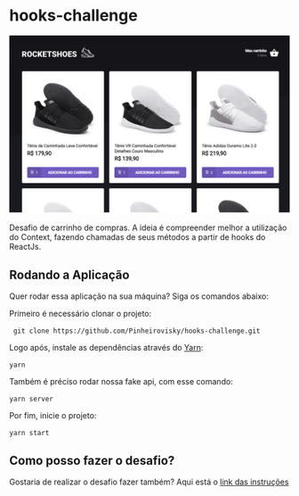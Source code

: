 # hooks-challenge

![demo](https://github.com/Pinheirovisky/hooks-challenge/blob/master/public/demo.png)

Desafio de carrinho de compras. A ideia é compreender melhor a utilização do Context, fazendo chamadas de seus métodos a partir de hooks do ReactJs.

## Rodando a Aplicação

Quer rodar essa aplicação na sua máquina? Siga os comandos abaixo:<br />

Primeiro é necessário clonar o projeto:

```
 git clone https://github.com/Pinheirovisky/hooks-challenge.git
```

Logo após, instale as dependências através do [Yarn](https://yarnpkg.com/):

```
yarn
```

Também é préciso rodar nossa fake api, com esse comando:

```
yarn server
```

Por fim, inicie o projeto:

```
yarn start
```

## Como posso fazer o desafio?

Gostaria de realizar o desafio fazer também? Aqui está o [link das instruções](https://www.notion.so/Desafio-01-Criando-um-hook-de-carrinho-de-compras-5769216778794019a83f544e79167b12)
